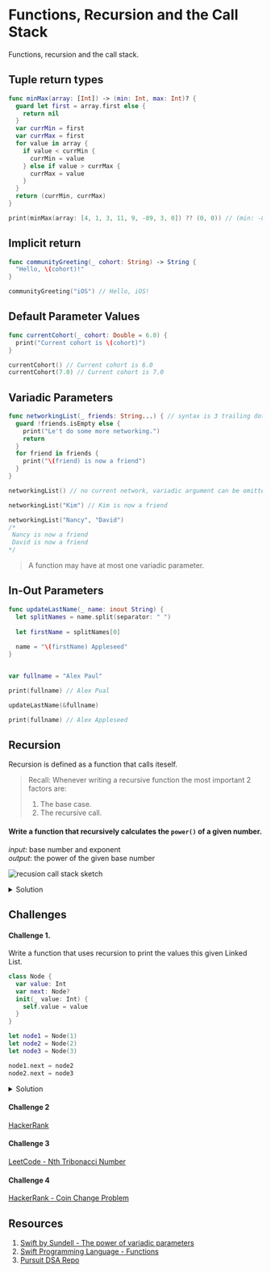 # Functions, Recursion and the Call Stack

Functions, recursion and the call stack. 


## Tuple return types 

```swift 
func minMax(array: [Int]) -> (min: Int, max: Int)? {
  guard let first = array.first else {
    return nil
  }
  var currMin = first
  var currMax = first
  for value in array {
    if value < currMin {
      currMin = value
    } else if value > currMax {
      currMax = value
    }
  }
  return (currMin, currMax)
}

print(minMax(array: [4, 1, 3, 11, 9, -89, 3, 0]) ?? (0, 0)) // (min: -89, max: 11)
```

## Implicit return 

```swift 
func communityGreeting(_ cohort: String) -> String {
  "Hello, \(cohort)!"
}

communityGreeting("iOS") // Hello, iOS!
```

## Default Parameter Values 

```swift 
func currentCohort(_ cohort: Double = 6.0) {
  print("Current cohort is \(cohort)")
}

currentCohort() // Current cohort is 6.0
currentCohort(7.0) // Current cohort is 7.0
```

## Variadic Parameters 

```swift 
func networkingList(_ friends: String...) { // syntax is 3 trailing dots after the Data type
  guard !friends.isEmpty else {
    print("Le't do some more networking.")
    return
  }
  for friend in friends {
    print("\(friend) is now a friend")
  }
}

networkingList() // no current network, variadic argument can be omitted

networkingList("Kim") // Kim is now a friend

networkingList("Nancy", "David")
/*
 Nancy is now a friend
 David is now a friend
*/
```

> A function may have at most one variadic parameter. 

## In-Out Parameters 

```swift 
func updateLastName(_ name: inout String) {
  let splitNames = name.split(separator: " ")
  
  let firstName = splitNames[0]
  
  name = "\(firstName) Appleseed"
}


var fullname = "Alex Paul"

print(fullname) // Alex Pual

updateLastName(&fullname)

print(fullname) // Alex Appleseed
```

## Recursion

Recursion is defined as a function that calls iteself. 

> Recall: Whenever writing a recursive function the most important 2 factors are: 
> 1. The base case.
> 2. The recursive call.

#### Write a function that recursively calculates the `power()` of a given number. 

_input_: base number and exponent   
_output_: the power of the given base number   

![recusion call stack sketch](https://user-images.githubusercontent.com/1819208/93200407-b15d1080-f71d-11ea-8ad9-305d69833222.jpg)

<details> 
  <summary>Solution</summary> 
  
```swift 
func power(x: Int, y: Int) -> Int {
  // 1
  guard y > 1 else {
    return x
  }
  // 2
  return x * power(x: x, y: y - 1)
}

print(power(x: 2, y: 3)) // 8
```

1. Base case. 
2. Recursive call.
</details> 
 
 
## Challenges 



#### Challenge 1. 

Write a function that uses recursion to print the values this given Linked List. 

```swift 
class Node {
  var value: Int
  var next: Node?
  init(_ value: Int) {
    self.value = value
  }
}

let node1 = Node(1)
let node2 = Node(2)
let node3 = Node(3)

node1.next = node2
node2.next = node3
```

<details> 
  <summary>Solution</summary>
  
```swift 
func printNode(_ node: Node?) {
  // 1
  guard let node = node else {
    return
  }
  // 3
  print("\(node.value)", terminator: " ") // 1 2 3 
  // 2
  printNode(node.next)
  // 4 
  //print("\(node.value)", terminator: " ") // 3 2 1
}

printNode(node1)
```

1. Base case 
2. Recursive call
3. Print value of current node 
4. If we were to print the node values after the function returns at each recursive call the values would be reversed. 

</details> 


#### Challenge 2 

[HackerRank](https://www.hackerrank.com/challenges/30-recursion/problem)

#### Challenge 3

[LeetCode - Nth Tribonacci Number](https://leetcode.com/problems/n-th-tribonacci-number/)

#### Challenge 4 

[HackerRank - Coin Change Problem](https://www.hackerrank.com/challenges/coin-change/problem)


## Resources 

1. [Swift by Sundell - The power of variadic parameters](https://www.swiftbysundell.com/tips/the-power-of-variadic-parameters/)
2. [Swift Programming Language - Functions](https://docs.swift.org/swift-book/LanguageGuide/Functions.html)
3. [Pursuit DSA Repo](https://github.com/joinpursuit/Pursuit-Core-DSA)

